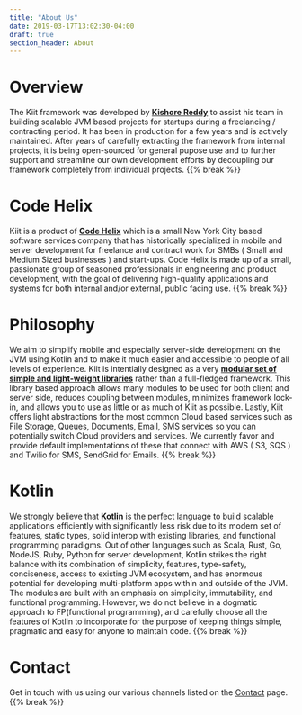 ```yaml
---
title: "About Us"
date: 2019-03-17T13:02:30-04:00
draft: true
section_header: About
---
```


# Overview
The Kiit framework was developed by **<a href="https://github.com/kishorereddy">Kishore Reddy</a>** to assist his team in building scalable JVM based projects for startups during a freelancing / contracting period. It has been in production for a few years and is actively maintained. After years of carefully extracting the framework from internal projects, it is being open-sourced for general pupose use and to further support and streamline our own development efforts by decoupling our framework completely from individual projects.
{{% break %}}

# Code Helix
Kiit is a product of **<a href="https://codehelix.co">Code Helix</a>** which is a small New York City based software services company that has historically specialized in mobile and server development for freelance and contract work for SMBs ( Small and Medium Sized businesses ) and start-ups. Code Helix is made up of a small, passionate group of seasoned professionals in engineering and product development, with the goal of delivering high-quality applications and systems for both internal and/or external, public facing use.
{{% break %}}

# Philosophy
We aim to simplify mobile and especially server-side development on the JVM using Kotlin and to make it much easier and accessible to people of all levels of experience. Kiit is intentially designed as a very **<a href="arch/overview">modular set of simple and light-weight libraries</a>** rather than a full-fledged framework. This library based approach allows many modules to be used for both client and server side, reduces coupling between modules, minimizes framework lock-in, and allows you to use as little or as much of Kiit as possible. Lastly, Kiit offers light abstractions for the most common Cloud based services such as File Storage, Queues, Documents, Email, SMS services so you can potentially switch Cloud providers and services. We currently favor and provide default implementations of these that connect with AWS ( S3, SQS ) and Twilio for SMS, SendGrid for Emails.
{{% break %}}

# Kotlin
We strongly believe that **<a href="https://kotlinlang.org/">Kotlin</a>** is the perfect language to build scalable applications efficiently with significantly less risk due to its modern set of features, static types, solid interop with existing libraries, and functional programming paradigms. Out of other languages such as Scala, Rust, Go, NodeJS, Ruby, Python for server development, Kotlin strikes the right balance with its combination of simplicity, features, type-safety, conciseness, access to existing JVM ecosystem, and has enormous potential for developing multi-platform apps within and outside of the JVM. The modules are built with an emphasis on simplicity, immutability, and functional programming. However, we do not believe in a dogmatic approach to FP(functional programming), and carefully choose all the features of Kotlin to incorporate for the purpose of keeping things simple, pragmatic and easy for anyone to maintain code.
{{% break %}}


# Contact
Get in touch with us using our various channels listed on the <a href="/info/contact">Contact</a> page.
{{% break %}}
